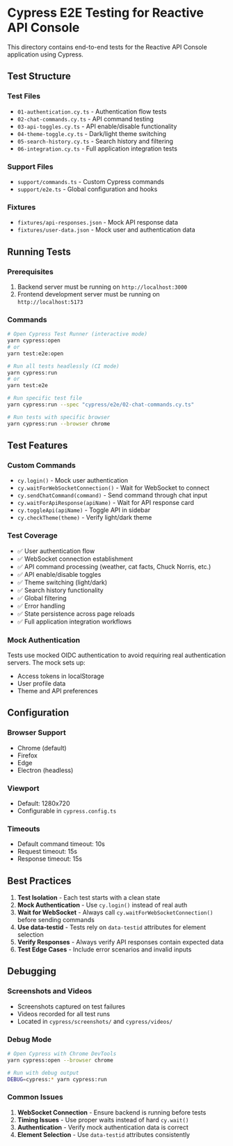 # Cypress E2E Testing for Reactive API Console

This directory contains end-to-end tests for the Reactive API Console application using Cypress.

## Test Structure

### Test Files
- `01-authentication.cy.ts` - Authentication flow tests
- `02-chat-commands.cy.ts` - API command testing 
- `03-api-toggles.cy.ts` - API enable/disable functionality
- `04-theme-toggle.cy.ts` - Dark/light theme switching
- `05-search-history.cy.ts` - Search history and filtering
- `06-integration.cy.ts` - Full application integration tests

### Support Files
- `support/commands.ts` - Custom Cypress commands
- `support/e2e.ts` - Global configuration and hooks

### Fixtures
- `fixtures/api-responses.json` - Mock API response data
- `fixtures/user-data.json` - Mock user and authentication data

## Running Tests

### Prerequisites
1. Backend server must be running on `http://localhost:3000`
2. Frontend development server must be running on `http://localhost:5173`

### Commands

```bash
# Open Cypress Test Runner (interactive mode)
yarn cypress:open
# or
yarn test:e2e:open

# Run all tests headlessly (CI mode)
yarn cypress:run
# or 
yarn test:e2e

# Run specific test file
yarn cypress:run --spec "cypress/e2e/02-chat-commands.cy.ts"

# Run tests with specific browser
yarn cypress:run --browser chrome
```

## Test Features

### Custom Commands
- `cy.login()` - Mock user authentication
- `cy.waitForWebSocketConnection()` - Wait for WebSocket to connect
- `cy.sendChatCommand(command)` - Send command through chat input
- `cy.waitForApiResponse(apiName)` - Wait for API response card
- `cy.toggleApi(apiName)` - Toggle API in sidebar
- `cy.checkTheme(theme)` - Verify light/dark theme

### Test Coverage
- ✅ User authentication flow
- ✅ WebSocket connection establishment  
- ✅ API command processing (weather, cat facts, Chuck Norris, etc.)
- ✅ API enable/disable toggles
- ✅ Theme switching (light/dark)
- ✅ Search history functionality
- ✅ Global filtering
- ✅ Error handling
- ✅ State persistence across page reloads
- ✅ Full application integration workflows

### Mock Authentication
Tests use mocked OIDC authentication to avoid requiring real authentication servers. The mock sets up:
- Access tokens in localStorage
- User profile data
- Theme and API preferences

## Configuration

### Browser Support
- Chrome (default)
- Firefox  
- Edge
- Electron (headless)

### Viewport
- Default: 1280x720
- Configurable in `cypress.config.ts`

### Timeouts
- Default command timeout: 10s
- Request timeout: 15s
- Response timeout: 15s

## Best Practices

1. **Test Isolation** - Each test starts with a clean state
2. **Mock Authentication** - Use `cy.login()` instead of real auth
3. **Wait for WebSocket** - Always call `cy.waitForWebSocketConnection()` before sending commands
4. **Use data-testid** - Tests rely on `data-testid` attributes for element selection
5. **Verify Responses** - Always verify API responses contain expected data
6. **Test Edge Cases** - Include error scenarios and invalid inputs

## Debugging

### Screenshots and Videos
- Screenshots captured on test failures
- Videos recorded for all test runs
- Located in `cypress/screenshots/` and `cypress/videos/`

### Debug Mode
```bash
# Open Cypress with Chrome DevTools
yarn cypress:open --browser chrome

# Run with debug output
DEBUG=cypress:* yarn cypress:run
```

### Common Issues
1. **WebSocket Connection** - Ensure backend is running before tests
2. **Timing Issues** - Use proper waits instead of hard `cy.wait()`
3. **Authentication** - Verify mock authentication data is correct
4. **Element Selection** - Use `data-testid` attributes consistently